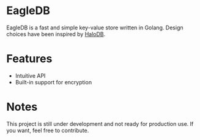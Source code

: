 # EagleDB

EagleDB is a fast and simple key-value store written in Golang. Design choices have been inspired by [HaloDB](https://github.com/yahoo/HaloDB).

# Features
- Intuitive API
- Built-in support for encryption

# Notes

This project is still under development and not ready for production use. If you want, feel free to contribute.